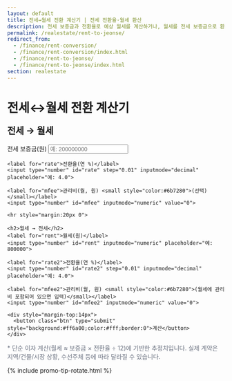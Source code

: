 ```yaml
---
layout: default
title: 전세↔월세 전환 계산기 | 전세 전환율·월세 환산
description: 전세 보증금과 전환율로 예상 월세를 계산하거나, 월세를 전세 보증금으로 환산합니다. 관리비 포함/제외 옵션 제공.
permalink: /realestate/rent-to-jeonse/
redirect_from:
  - /finance/rent-conversion/
  - /finance/rent-conversion/index.html
  - /finance/rent-to-jeonse/
  - /finance/rent-to-jeonse/index.html
section: realestate
---
```


<h1>전세↔월세 전환 계산기</h1>

<div class="card" style="max-width:820px;margin:0 auto;">
  <form onsubmit="event.preventDefault(); rentConv();" aria-label="전세 월세 전환 계산">
    <h2 style="margin-top:0">전세 → 월세</h2>
    <label for="jeonse">전세 보증금(원)</label>
    <input type="number" id="jeonse" inputmode="numeric" placeholder="예: 200000000">

    <label for="rate">전환율(연 %)</label>
    <input type="number" id="rate" step="0.01" inputmode="decimal" placeholder="예: 4.0">

    <label for="mfee">관리비(월, 원) <small style="color:#6b7280">(선택)</small></label>
    <input type="number" id="mfee" inputmode="numeric" value="0">

    <hr style="margin:20px 0">

    <h2>월세 → 전세</h2>
    <label for="rent">월세(원)</label>
    <input type="number" id="rent" inputmode="numeric" placeholder="예: 800000">

    <label for="rate2">전환율(연 %)</label>
    <input type="number" id="rate2" step="0.01" inputmode="decimal" placeholder="예: 4.0">

    <label for="mfee2">관리비(월, 원) <small style="color:#6b7280">(월세에 관리비 포함되어 있으면 입력)</small></label>
    <input type="number" id="mfee2" inputmode="numeric" value="0">

    <div style="margin-top:14px">
      <button class="btn" type="submit" style="background:#ff6a00;color:#fff;border:0">계산</button>
    </div>
  </form>

  <!-- 결과 -->
  <div id="result" class="result-box" style="margin-top:12px;"></div>

  <!-- 결과 직후 광고/CTA -->
  <div class="ad-box" id="result-ad" style="margin-top:10px; display:none">
    <ins class="adsbygoogle" style="display:block"
         data-ad-client="ca-pub-3758454239921831"
         data-ad-slot="1398373115"
         data-ad-format="auto"
         data-full-width-responsive="true"></ins>
    <script>(adsbygoogle=window.adsbygoogle||[]).push({});</script>

    <div class="note" style="margin-top:10px">
      👉 세금까지 확인하려면 <a class="btn" href="/realestate/capital-gains/">양도세 계산기</a>
      &nbsp;&nbsp;|&nbsp;&nbsp; 구매 전 부대비용 <a class="btn" href="/realestate/acquisition-tax/">취득세 계산기</a>
    </div>
  </div>

  <p style="font-size:14px;color:#6b7280;margin-top:10px">
    * 단순 이자 계산(월세 ≈ 보증금 × 전환율 ÷ 12)에 기반한 추정치입니다. 실제 계약은 지역/건물/시장 상황, 수선주체 등에 따라 달라질 수 있습니다.
  </p>
</div>

<!-- (선택) 오른쪽 레일/모바일 하단에 순환형 팁 노출 -->
{% include promo-tip-rotate.html %}

<script>
// 통화 포맷
function formatKRW(n){
  return (isFinite(n) ? Math.round(n) : 0).toLocaleString('ko-KR');
}

function valNum(id){
  const el = document.getElementById(id);
  return el ? (+el.value || 0) : 0;
}

function rentConv(){
  const J   = valNum('jeonse');         // 보증금
  const r   = valNum('rate')/100;       // 전환율(연)
  const fee = valNum('mfee');           // 관리비(월)

  const R   = valNum('rent');           // 월세(총액)
  const r2  = valNum('rate2')/100;      // 전환율(연)
  const fee2= valNum('mfee2');          // 월세 내 관리비

  // 전세 -> 월세 (관리비 포함 월 납부 예상)
  const monthlyCore = (J>0 && r>0) ? (J * r / 12) : 0;  // 순수 전환액
  const monthly = monthlyCore + Math.max(0, fee);

  // 월세 -> 전세 (월세에서 관리비를 제외하고 역산)
  const rentNet = Math.max(0, R - Math.max(0, fee2));
  const depositEq = (r2>0) ? (rentNet / r2 * 12) : 0;

  const res = document.getElementById('result');
  const ad  = document.getElementById('result-ad');

  let html = '';
  html += `<div><strong>전세 → 월세</strong> : <b>${formatKRW(monthly)}</b> 원/월`;
  if (fee>0) html += ` <span style="color:#6b7280">(관리비 포함)</span>`;
  html += ` <span style="color:#6b7280">· 순수 전환액 ${formatKRW(monthlyCore)}원/월</span></div>`;

  html += `<div style="margin-top:6px"><strong>월세 → 전세</strong> : 등가 보증금 <b>${formatKRW(depositEq)}</b> 원`;
  if (fee2>0) html += ` <span style="color:#6b7280">(월세에서 관리비 ${formatKRW(fee2)}원 제외)</span>`;
  html += `</div>`;

  res.innerHTML = html;
  res.classList.add('show');
  if (ad) ad.style.display = 'block';
}
</script>

<!-- 구조화 데이터 (SEO) -->
<script type="application/ld+json">
{
  "@context":"https://schema.org",
  "@type":"SoftwareApplication",
  "name":"전세↔월세 전환 계산기",
  "applicationCategory":"FinanceApplication",
  "operatingSystem":"Web",
  "description":"전세 보증금과 전환율로 예상 월세를 계산하거나, 월세를 전세 보증금으로 환산합니다. 관리비 포함/제외 옵션 제공.",
  "url":"{{ page.url | absolute_url }}",
  "publisher":{"@type":"Organization","name":"LifeCalc"}
}
</script>
